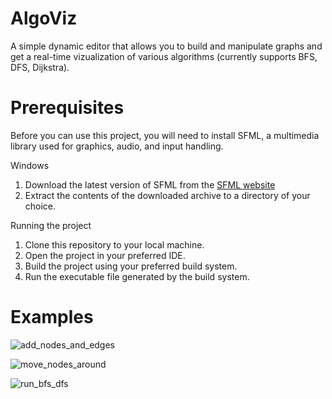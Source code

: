 # AlgoViz
A simple dynamic editor that allows you to build and manipulate graphs and get a real-time vizualization of various algorithms (currently supports BFS, DFS, Dijkstra).

# Prerequisites
Before you can use this project, you will need to install SFML, a multimedia library used for graphics, audio, and input handling.

Windows

1. Download the latest version of SFML from the [SFML website](https://www.sfml-dev.org/download/sfml/2.5.1/)
2. Extract the contents of the downloaded archive to a directory of your choice.

Running the project

1. Clone this repository to your local machine.
2. Open the project in your preferred IDE.
3. Build the project using your preferred build system.
4. Run the executable file generated by the build system.

 
# Examples

![add_nodes_and_edges](https://user-images.githubusercontent.com/101997033/236842620-8636b310-d653-4509-a0cf-30426dd7edbc.gif)


![move_nodes_around](https://user-images.githubusercontent.com/101997033/236842838-64d14f1f-8813-43e5-a6e0-fc6e5737dd51.gif)


![run_bfs_dfs](https://user-images.githubusercontent.com/101997033/236842896-f9710581-c50a-444e-81bf-18ef32e10ced.gif)

